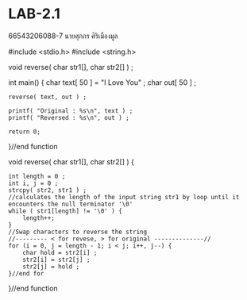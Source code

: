 # LAB-2.1
66543206088-7 นายศุภกร ศิริเมืองมูล

#include <stdio.h>
#include <string.h>

void reverse( char str1[], char str2[] ) ;

int main() {
 	char text[ 50 ] = "I Love You" ;
 	char out[ 50 ] ;
 	
 	reverse( text, out ) ;
 
	printf( "Original : %s\n", text ) ;
	printf( "Reversed : %s\n", out ) ;
	
	return 0;
}//end function


void reverse( char str1[], char str2[] ) {

	int length = 0 ;
	int i, j = 0 ;
	strcpy( str2, str1 ) ;
	//calculates the length of the input string str1 by loop until it encounters the null terminator '\0'
	while ( str1[length] != '\0' ) {
		length++;
	} 
    //Swap characters to reverse the string
    //--------- < for revese, > for original --------------//
    for (i = 0, j = length - 1; i < j; i++, j--) {
        char hold = str2[i] ;
        str2[i] = str2[j] ;
        str2[j] = hold ;
    }//end for
}//end function
